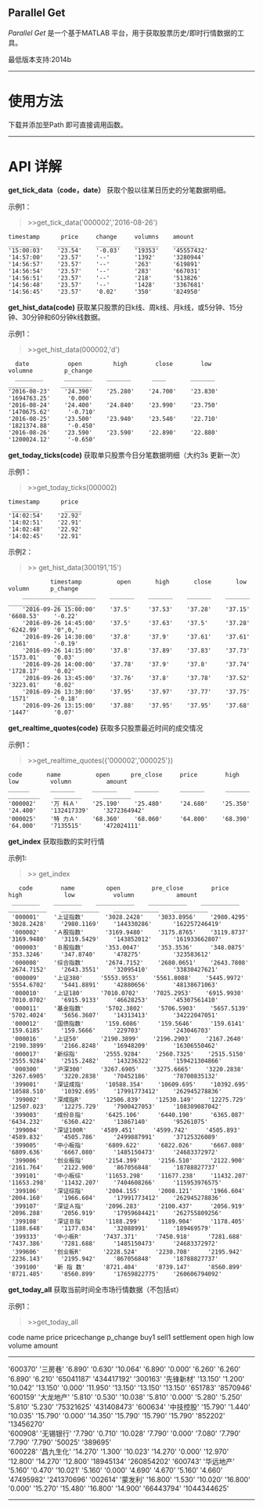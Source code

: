﻿Parallel Get
-------

*Parallel Get*
是一个基于MATLAB 平台，用于获取股票历史/即时行情数据的工具。

最低版本支持:2014b

----
使用方法
=========
下载并添加至Path 即可直接调用函数。

----------

API 详解
====
**get_tick_data（code，date）**
获取个股以往某日历史的分笔数据明细。

示例1：
>\>\>get_tick_data('000002','2016-08-26')
>
    timestamp      price     change     volumns    amount  
    _________     ______     _______    _______    _______  
    '15:00:03'    '23.54'    '-0.03'    '19353'    '45557432'
    '14:57:00'    '23.57'    '--'       '1392'     '3280944'
    '14:56:57'    '23.57'    '--'       '263'      '619891'  
    '14:56:54'    '23.57'    '--'       '283'      '667031'  
    '14:56:51'    '23.57'    '--'       '218'      '513826'  
    '14:56:48'    '23.57'    '--'       '1428'     '3367681'
    '14:56:45'    '23.57'    '0.02'     '350'      '824950'

**get_hist_data(code)** 获取某只股票的日k线、周k线、月k线，或5分钟、15分钟、30分钟和60分钟k线数据。

示例1：
>\>\>get_hist_data(000002,'d')
>
      date           open         high        close        low         volumne         p_change
      ________      ________    _______      ____       _______      _______        _________  
    '2016-08-23'    '24.390'    '25.280'    '24.700'    '23.830'    '1694763.25'     '0.000'
    '2016-08-24'    '24.400'    '24.840'    '23.990'    '23.750'    '1470675.62'     '-0.710'
    '2016-08-25'    '23.500'    '23.940'    '23.540'    '22.710'    '1821374.88'     '-0.450'
    '2016-08-26'    '23.590'    '23.590'    '22.890'    '22.880'    '1200024.12'     '-0.650'

**get_today_ticks(code)**  获取单只股票今日分笔数据明细（大约3s 更新一次）

示例1：
>\>\>get_today_ticks(000002)
>
    timestamp      price
     ________       _____
    '14:02:54'    '22.92'
    '14:02:51'    '22.91'
    '14:02:48'    '22.92'
    '14:02:45'    '22.91'

示例2：
>\>\>  get_hist_data(300191,'15')
>
                timestamp          open       high       close       low       volumn      p_change
        _____________________    _______    _______    _______    _______    _________    ________
        '2016-09-26 15:00:00'    '37.5'     '37.53'    '37.28'    '37.15'    '6608.53'    '-0.22'
        '2016-09-26 14:45:00'    '37.5'     '37.63'    '37.5'     '37.28'    '6242.99'    '0",0,'
        '2016-09-26 14:30:00'    '37.8'     '37.9'     '37.61'    '37.61'    '2161'       '-0.19'
        '2016-09-26 14:15:00'    '37.8'     '37.89'    '37.83'    '37.73'    '1573.01'    '0.03'  
        '2016-09-26 14:00:00'    '37.78'    '37.9'     '37.8'     '37.74'    '1728.17'    '0.02'  
        '2016-09-26 13:45:00'    '37.76'    '37.8'     '37.78'    '37.52'    '3223.01'    '0.02'  
        '2016-09-26 13:30:00'    '37.95'    '37.97'    '37.77'    '37.75'    '1571'       '-0.18'
        '2016-09-26 13:15:00'    '37.88'    '37.95'    '37.95'    '37.68'    '1447'       '0.07'  

**get_realtime_quotes(code)** 获取多只股票最近时间的成交情况

示例1：
>\>\>get_realtime_quotes({'000002','000025'})
>
    code       name          open      pre_close     price        high        low         volumn          amount   
    ______      _______     _______     _______      _______      _______     _________    ________      ________
    '000002'    '万 科Ａ'    '25.190'    '25.480'     '24.680'    '25.350'    '24.400'    '132417339'    '3272364942'
    '000025'    '特 力Ａ'    '68.360'    '68.060'     '64.800'    '68.390'    '64.000'    '7135515'      '472024111'

**get_index** 获取指数的实时行情

示例1:
>\>\> get_index
>
       code        name         open         pre_close        price          high            low           volumn            amount    
     ________    ________    ___________    ___________    ___________    ___________    ___________    _____________    __________
     '000001'    '上证指数'      '3028.2428'    '3033.8956'    '2980.4295'    '3028.2428'    '2980.1169'    '144330286'      '162257246419'
     '000002'    'Ａ股指数'      '3169.9480'    '3175.8765'    '3119.8737'    '3169.9480'    '3119.5429'    '143852012'      '161933662807'
     '000003'    'Ｂ股指数'      '353.0047'     '353.3536'     '348.0875'     '353.3246'     '347.8740'     '478275'         '323583612'   
     '000008'    '综合指数'      '2674.7152'    '2680.0651'    '2643.7808'    '2674.7152'    '2643.3551'    '32095410'       '33830427621'
     '000009'    '上证380'     '5553.9553'    '5561.8088'    '5445.9972'    '5554.6702'    '5441.8891'    '42880656'       '48138671063'
     '000010'    '上证180'     '7010.0702'    '7025.2953'    '6915.9930'    '7010.0702'    '6915.9133'    '46628253'       '45307561410'
     '000011'    '基金指数'      '5702.3802'    '5706.5903'    '5657.5139'    '5702.4024'    '5656.3607'    '14313413'       '34222047051'
     '000012'    '国债指数'      '159.6086'     '159.5646'     '159.6141'     '159.6185'     '159.5666'     '229703'         '243046703'   
     '000016'    '上证50'      '2190.3899'    '2196.2903'    '2167.2640'    '2190.3899'    '2166.8248'    '16948209'       '16306550462'
     '000017'    '新综指'       '2555.9284'    '2560.7325'    '2515.5150'    '2555.9284'    '2515.2482'    '143236322'      '159421304866'
     '000300'    '沪深300'     '3267.6905'    '3275.6665'    '3220.2838'    '3267.6905'    '3220.2838'    '70452186'       '78700835132'
     '399001'    '深证成指'      '10588.354'    '10609.695'    '10392.695'    '10588.510'    '10392.695'    '17991773412'    '262945278836'
     '399002'    '深成指R'      '12506.839'    '12530.149'    '12275.729'    '12507.023'    '12275.729'    '7900427053'     '108309087042'
     '399003'    '成份Ｂ指'      '6425.106'     '6440.190'     '6365.087'     '6434.232'     '6360.422'     '13867140'       '95261075'    
     '399004'    '深证100R'    '4589.451'     '4599.742'     '4505.893'     '4589.832'     '4505.786'     '2499887991'     '37125326089'
     '399005'    '中小板指'      '6809.622'     '6822.026'     '6667.080'     '6809.636'     '6667.080'     '1485150473'     '24683372972'
     '399006'    '创业板指'      '2154.399'     '2156.510'     '2122.900'     '2161.764'     '2122.900'     '867056848'      '18788827737'
     '399101'    '中小板综'      '11653.298'    '11677.238'    '11432.207'    '11653.298'    '11432.207'    '7404608266'     '115953976575'
     '399106'    '深证综指'      '2004.155'     '2008.121'     '1966.604'     '2004.160'     '1966.604'     '17991773412'    '262945278836'
     '399107'    '深证Ａ指'      '2096.283'     '2100.437'     '2056.919'     '2096.288'     '2056.919'     '17959684421'    '262755809256'
     '399108'    '深证Ｂ指'      '1188.299'     '1189.904'     '1178.405'     '1188.648'     '1177.034'     '32088991'       '189469579'   
     '399333'    '中小板R'      '7437.371'     '7450.918'     '7281.688'     '7437.386'     '7281.688'     '1485150473'     '24683372972'
     '399606'    '创业板R'      '2228.524'     '2230.708'     '2195.942'     '2236.143'     '2195.942'     '867056848'      '18788827737'
     '399100'    '新 指 数'     '8721.404'     '8739.147'     '8560.899'     '8721.485'     '8560.899'     '17659822775'    '260606794092'

**get_today_all** 获取当前时间全市场行情数据（不包括st）

示例1：

>\>\>get_today_all
>
code       name       price      pricechange    p_change      buy1         sell1      settlement      open         high          low         volume          amount   
   ________    ______    _________    ___________    ________    _________    _________    __________    _________    _________    _________    ___________    ____________
   '600370'    '三房巷'     '6.890'      '0.630'        '10.064'    '6.890'      '0.000'      '6.260'       '6.260'      '6.890'      '6.210'      '65041187'     '434417192'
   '300163'    '先锋新材'    '13.150'     '1.200'        '10.042'    '13.150'     '0.000'      '11.950'      '13.150'     '13.150'     '13.150'     '651783'       '8570946'   
   '600159'    '大龙地产'    '5.810'      '0.530'        '10.038'    '5.810'      '0.000'      '5.280'       '5.250'      '5.810'      '5.230'      '75321625'     '431408473'
   '600634'    '中技控股'    '15.790'     '1.440'        '10.035'    '15.790'     '0.000'      '14.350'      '15.790'     '15.790'     '15.790'     '852202'       '13456270'  
   '600908'    '无锡银行'    '7.790'      '0.710'        '10.028'    '7.790'      '0.000'      '7.080'       '7.790'      '7.790'      '7.790'      '50025'        '389695'    
   '600228'    '昌九生化'    '14.270'     '1.300'        '10.023'    '14.270'     '0.000'      '12.970'      '12.800'     '14.270'     '12.800'     '18945134'     '260854202'
   '600743'    '华远地产'    '5.160'      '0.470'        '10.021'    '5.160'      '0.000'      '4.690'       '4.670'      '5.160'      '4.660'      '47495982'     '241370696'
   '002614'    '蒙发利'     '16.800'     '1.530'        '10.020'    '16.800'     '0.000'      '15.270'      '15.480'     '16.800'     '14.900'     '66443794'     '1044344625'


----------
